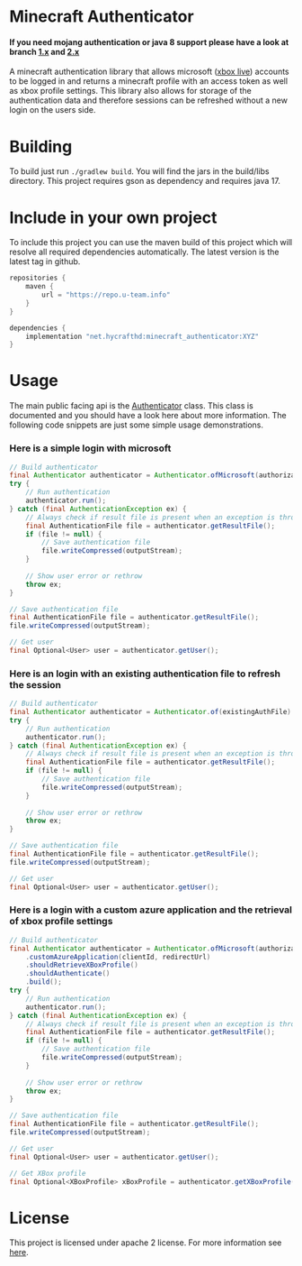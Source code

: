 # Minecraft Authenticator

#### If you need mojang authentication or java 8 support please have a look at branch [1.x](https://github.com/HyCraftHD/Minecraft-Authenticator/tree/1.x) and [2.x](https://github.com/HyCraftHD/Minecraft-Authenticator/tree/2.x)

A minecraft authentication library that allows microsoft ([xbox live](https://wiki.vg/Microsoft_Authentication_Scheme)) accounts to be logged in and returns a minecraft profile with an access token as well as xbox profile settings.
This library also allows for storage of the authentication data and therefore sessions can be refreshed without a new login on the users side.

# Building

To build just run ``./gradlew build``. You will find the jars in the build/libs directory.
This project requires gson as dependency and requires java 17.

# Include in your own project

To include this project you can use the maven build of this project which will resolve all required dependencies automatically.
The latest version is the latest tag in github.

```gradle
repositories {
	maven {
		url = "https://repo.u-team.info"
	}
}

dependencies {
	implementation "net.hycrafthd:minecraft_authenticator:XYZ"
}
```

# Usage

The main public facing api is the [Authenticator](src/main/java/net/hycrafthd/minecraft_authenticator/login/Authenticator.java) class. 
This class is documented and you should have a look here about more information. The following code snippets are just some simple usage demonstrations.

### Here is a simple login with microsoft

```java
// Build authenticator
final Authenticator authenticator = Authenticator.ofMicrosoft(authorizationCode).shouldAuthenticate().build();
try {
	// Run authentication
	authenticator.run();
} catch (final AuthenticationException ex) {
	// Always check if result file is present when an exception is thrown
	final AuthenticationFile file = authenticator.getResultFile();
	if (file != null) {
		// Save authentication file
		file.writeCompressed(outputStream);
	}
	
	// Show user error or rethrow
	throw ex;
}

// Save authentication file
final AuthenticationFile file = authenticator.getResultFile();
file.writeCompressed(outputStream);

// Get user
final Optional<User> user = authenticator.getUser();
```

### Here is an login with an existing authentication file to refresh the session

```java
// Build authenticator
final Authenticator authenticator = Authenticator.of(existingAuthFile).shouldAuthenticate().build();
try {
	// Run authentication
	authenticator.run();
} catch (final AuthenticationException ex) {
	// Always check if result file is present when an exception is thrown
	final AuthenticationFile file = authenticator.getResultFile();
	if (file != null) {
		// Save authentication file
		file.writeCompressed(outputStream);
	}
	
	// Show user error or rethrow
	throw ex;
}

// Save authentication file
final AuthenticationFile file = authenticator.getResultFile();
file.writeCompressed(outputStream);

// Get user
final Optional<User> user = authenticator.getUser();
```

### Here is a login with a custom azure application and the retrieval of xbox profile settings

```java
// Build authenticator
final Authenticator authenticator = Authenticator.ofMicrosoft(authorizationCode)
	.customAzureApplication(clientId, redirectUrl)
	.shouldRetrieveXBoxProfile()
	.shouldAuthenticate()
	.build();
try {
	// Run authentication
	authenticator.run();
} catch (final AuthenticationException ex) {
	// Always check if result file is present when an exception is thrown
	final AuthenticationFile file = authenticator.getResultFile();
	if (file != null) {
		// Save authentication file
		file.writeCompressed(outputStream);
	}
	
	// Show user error or rethrow
	throw ex;
}

// Save authentication file
final AuthenticationFile file = authenticator.getResultFile();
file.writeCompressed(outputStream);

// Get user
final Optional<User> user = authenticator.getUser();

// Get XBox profile
final Optional<XBoxProfile> xBoxProfile = authenticator.getXBoxProfile();
```

# License

This project is licensed under apache 2 license. For more information see [here](LICENSE).
